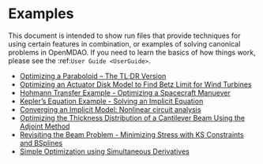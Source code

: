 # Examples

This document is intended to show run files that provide
techniques for using certain features in combination, or examples of solving canonical problems in OpenMDAO.
If you need to learn the basics of how things work, please see the :ref:`User Guide <UserGuide>`.

- [Optimizing a Paraboloid – The TL;DR Version](tldr_paraboloid.ipynb)
- [Optimizing an Actuator Disk Model to Find Betz Limit for Wind Turbines](betz_limit.ipynb)
- [Hohmann Transfer Example - Optimizing a Spacecraft Manuever](hohmann_transfer.ipynb)
- [Kepler’s Equation Example - Solving an Implicit Equation](keplers_equation.ipynb)
- [Converging an Implicit Model: Nonlinear circuit analysis](circuit_analysis_examples.ipynb)
- [Optimizing the Thickness Distribution of a Cantilever Beam Using the Adjoint Method](beam_optimization_example.ipynb)
- [Revisiting the Beam Problem - Minimizing Stress with KS Constraints and BSplines](beam_optimization_example_part_2.ipynb)
- [Simple Optimization using Simultaneous Derivatives](simul_deriv_example.ipynb)